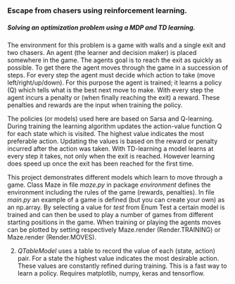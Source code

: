 ### Escape from chasers using reinforcement learning.

##### Solving an optimization problem using a MDP and TD learning. 

The environment for this problem is a game with walls and a single exit and two chasers. An agent (the learner and decision maker) is placed somewhere in the game. The agents goal is to reach the exit as quickly as possible. To get there the agent moves through the game in a succession of steps. For every step the agent must decide which action to take (move left/right/up/down). For this purpose the agent is trained; it learns a policy (Q) which tells what is the best next move to make. With every step the agent incurs a penalty or (when finally reaching the exit) a reward. These penalties and rewards are the input when training the policy. 

The policies (or models) used here are based on Sarsa and Q-learning. During training the learning algorithm updates the action-value function Q for each state which is visited. The highest value indicates the most preferable action. Updating the values is based on the reward or penalty incurred after the action was taken. With TD-learning a model learns at every step it takes, not only when the exit is reached. However learning does speed up once the exit has been reached for the first time. 

This project demonstrates different models which learn to move through a game. Class Maze in file *maze.py* in package *environment* defines the environment including the rules of the game (rewards, penalties). In file *main.py* an example of a game is defined (but you can create your own) as an np.array. By selecting a value for *test* from Enum Test a certain model is trained and can then be used to play a number of games from different starting positions in the game. When training or playing the agents moves can be plotted by setting respectively Maze.render (Render.TRAINING) or Maze.render (Render.MOVES).

2. *QTableModel* uses a table to record the value of each (state, action) pair. For a state the highest value indicates the most desirable action. These values are constantly refined during training. This is a fast way to learn a policy.
Requires matplotlib, numpy, keras and tensorflow.
